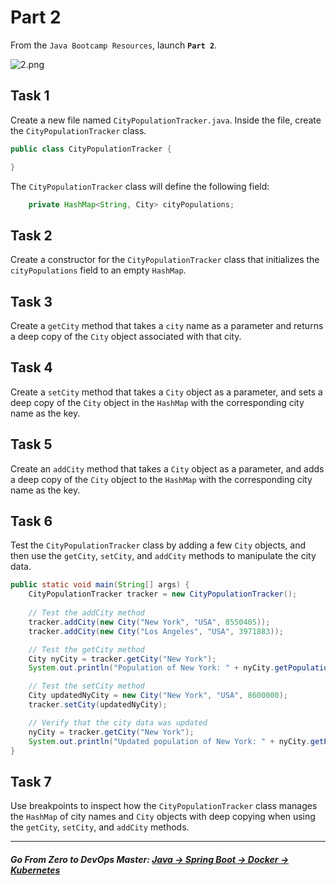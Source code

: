 # Part 2

From the `Java Bootcamp Resources`, launch **`Part 2`**.

![2.png](https://img-c.udemycdn.com/redactor/raw/article_lecture/2025-01-03_22-16-59-2eac9b21641a48fbb0913b71d992d415.png)


## Task 1
Create a new file named `CityPopulationTracker.java`. Inside the file, create the `CityPopulationTracker` class.

```java
public class CityPopulationTracker {

}
```

The `CityPopulationTracker` class will define the following field:

```java
    private HashMap<String, City> cityPopulations;
```

## Task 2
Create a constructor for the `CityPopulationTracker` class that initializes the `cityPopulations` field to an empty `HashMap`.

## Task 3
Create a `getCity` method that takes a `city` name as a parameter and returns a deep copy of the `City` object associated with that city.

## Task 4
Create a `setCity` method that takes a `City` object as a parameter, and sets a deep copy of the `City` object in the `HashMap` with the corresponding city name as the key.

## Task 5
Create an `addCity` method that takes a `City` object as a parameter, and adds a deep copy of the `City` object to the `HashMap` with the corresponding city name as the key.

## Task 6
Test the `CityPopulationTracker` class by adding a few `City` objects, and then use the `getCity`, `setCity`, and `addCity` methods to manipulate the city data.

```java
public static void main(String[] args) {
    CityPopulationTracker tracker = new CityPopulationTracker();
    
    // Test the addCity method
    tracker.addCity(new City("New York", "USA", 8550405));
    tracker.addCity(new City("Los Angeles", "USA", 3971883));

    // Test the getCity method
    City nyCity = tracker.getCity("New York");
    System.out.println("Population of New York: " + nyCity.getPopulation());

    // Test the setCity method
    City updatedNyCity = new City("New York", "USA", 8600000);
    tracker.setCity(updatedNyCity);

    // Verify that the city data was updated
    nyCity = tracker.getCity("New York");
    System.out.println("Updated population of New York: " + nyCity.getPopulation());
}
```

## Task 7
Use breakpoints to inspect how the `CityPopulationTracker` class manages the `HashMap` of city names and `City` objects with deep copying when using the `getCity`, `setCity`, and `addCity` methods.


-----
##### **Go From Zero to DevOps Master**: *[Java → Spring Boot → Docker → Kubernetes](https://rslim087a.github.io/zero-devops-roadmap/)*

